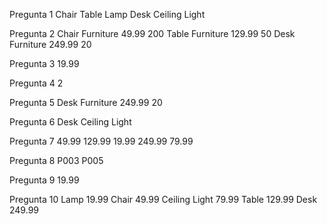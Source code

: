 Pregunta 1
<names>
  <name>Chair</name>
  <name>Table</name>
  <name>Lamp</name>
  <name>Desk</name>
  <name>Ceiling Light</name>
</names>

Pregunta 2
<products>
  <product id="P001">
    <name>Chair</name>
    <category>Furniture</category>
    <price currency="USD">49.99</price>
    <stock>200</stock>
  </product>
  <product id="P002">
    <name>Table</name>
    <category>Furniture</category>
    <price currency="USD">129.99</price>
    <stock>50</stock>
  </product>
  <product id="P004">
    <name>Desk</name>
    <category>Furniture</category>
    <price currency="USD">249.99</price>
    <stock>20</stock>
  </product>
</products>

Pregunta 3
<price currency="USD">19.99</price>

Pregunta 4
<count>2</count>

Pregunta 5
<product id="P004">
  <name>Desk</name>
  <category>Furniture</category>
  <price currency="USD">249.99</price>
  <stock>20</stock>
</product>

Pregunta 6
<names>
  <name>Desk</name>
  <name>Ceiling Light</name>
</names>

Pregunta 7
<prices>
  <price currency="USD">49.99</price>
  <price currency="USD">129.99</price>
  <price currency="USD">19.99</price>
  <price currency="USD">249.99</price>
  <price currency="USD">79.99</price>
</prices>

Pregunta 8
<ids>
  <id>P003</id>
  <id>P005</id>
</ids>

Pregunta 9
<price currency="USD">19.99</price>

Pregunta 10
<products>
  <product>
    <name>Lamp</name>
    <price currency="USD">19.99</price>
  </product>
  <product>
    <name>Chair</name>
    <price currency="USD">49.99</price>
  </product>
  <product>
    <name>Ceiling Light</name>
    <price currency="USD">79.99</price>
  </product>
  <product>
    <name>Table</name>
    <price currency="USD">129.99</price>
  </product>
  <product>
    <name>Desk</name>
    <price currency="USD">249.99</price>
  </product>
</products>
